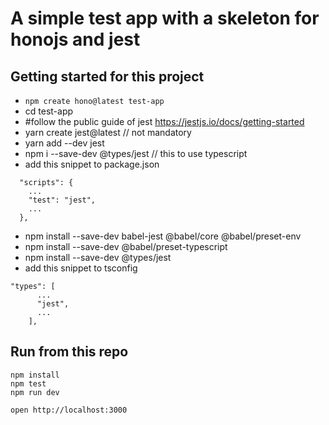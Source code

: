 # A simple test app with a skeleton for honojs and jest
## Getting started for this project

- `npm create hono@latest test-app`
- cd test-app
- #follow the public guide of jest https://jestjs.io/docs/getting-started
- yarn create jest@latest // not mandatory
- yarn add --dev jest
- npm i --save-dev @types/jest // this to use typescript
- add this snippet to package.json
```
  "scripts": {
    ...
    "test": "jest",
    ...
  },
```
- npm install --save-dev babel-jest @babel/core @babel/preset-env
- npm install --save-dev @babel/preset-typescript
- npm install --save-dev @types/jest
- add this snippet to tsconfig
```
"types": [
      ...
      "jest",
      ...
    ],
```
## Run from this repo
```
npm install
npm test
npm run dev
```

```
open http://localhost:3000
```